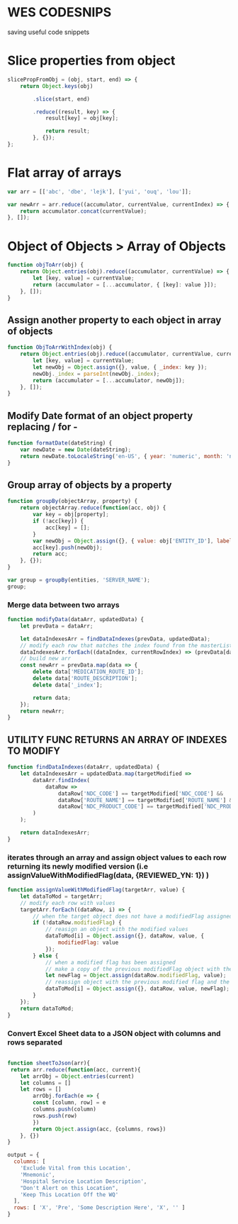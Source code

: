 # WES CODESNIPS

saving useful code snippets

# Slice properties from object

```javascript
slicePropFromObj = (obj, start, end) => {
	return Object.keys(obj)

		.slice(start, end)

		.reduce((result, key) => {
			result[key] = obj[key];

			return result;
		}, {});
};
```

# Flat array of arrays

```javascript
var arr = [['abc', 'dbe', 'lejk'], ['yui', 'ouq', 'lou']];

var newArr = arr.reduce((accumulator, currentValue, currentIndex) => {
	return accumulator.concat(currentValue);
}, []);
```

# Object of Objects > Array of Objects

```javascript
function objToArr(obj) {
	return Object.entries(obj).reduce((accumulator, currentValue) => {
		let [key, value] = currentValue;
		return (accumulator = [...accumulator, { [key]: value }]);
	}, []);
}
```

## Assign another property to each object in array of objects

```javascript
function ObjToArrWithIndex(obj) {
	return Object.entries(obj).reduce((accumulator, currentValue, currentIndex) => {
		let [key, value] = currentValue;
		let newObj = Object.assign({}, value, { _index: key });
		newObj._index = parseInt(newObj._index);
		return (accumulator = [...accumulator, newObj]);
	}, []);
}
```

## Modify Date format of an object property replacing / for -

```javascript
function formatDate(dateString) {
	var newDate = new Date(dateString);
	return newDate.toLocaleString('en-US', { year: 'numeric', month: 'numeric', day: 'numeric' }).replace(/\//g, '-');
}
```

## Group array of objects by a property

```javascript
function groupBy(objectArray, property) {
	return objectArray.reduce(function(acc, obj) {
		var key = obj[property];
		if (!acc[key]) {
			acc[key] = [];
		}
		var newObj = Object.assign({}, { value: obj['ENTITY_ID'], label: obj['ENTITY_NAME'], original: obj });
		acc[key].push(newObj);
		return acc;
	}, {});
}

var group = groupBy(entities, 'SERVER_NAME');
group;
```

### Merge data between two arrays

```javascript
function modifyData(dataArr, updatedData) {
	let prevData = dataArr;

	let dataIndexesArr = findDataIndexes(prevData, updatedData);
	// modify each row that matches the index found from the masterList = data list of data
	dataIndexesArr.forEach((dataIndex, currentRowIndex) => (prevData[dataIndex] = updatedData[currentRowIndex]));
	// build new arr
	const newArr = prevData.map(data => {
		delete data['MEDICATION_ROUTE_ID'];
		delete data['ROUTE_DESCRIPTION'];
		delete data['_index'];

		return data;
	});
	return newArr;
}
```

## UTILITY FUNC RETURNS AN ARRAY OF INDEXES TO MODIFY

```javascript
function findDataIndexes(dataArr, updatedData) {
	let dataIndexesArr = updatedData.map(targetModified =>
		dataArr.findIndex(
			dataRow =>
				dataRow['NDC_CODE'] == targetModified['NDC_CODE'] &&
				dataRow['ROUTE_NAME'] == targetModified['ROUTE_NAME'] &&
				dataRow['NDC_PRODUCT_CODE'] == targetModified['NDC_PRODUCT_CODE']
		)
	);

	return dataIndexesArr;
}
```

### iterates through an array and assign object values to each row returning its newly modified version (i.e assignValueWithModifiedFlag(data, {REVIEWED_YN: 1}) )

```javascript
function assignValueWithModifiedFlag(targetArr, value) {
	let dataToMod = targetArr;
	// modify each row with values
	targetArr.forEach((dataRow, i) => {
		// when the target object does not have a modifiedFlag assigned
		if (!dataRow.modifiedFlag) {
			// reasign an object with the modified values
			dataToMod[i] = Object.assign({}, dataRow, value, {
				modifiedFlag: value
			});
		} else {
			// when a modified flag has been assigned
			// make a copy of the previous modifiedFlag object with the new flag
			let newFlag = Object.assign(dataRow.modifiedFlag, value);
			// reassign object with the previous modified flag and the new one
			dataToMod[i] = Object.assign({}, dataRow, value, newFlag);
		}
	});
	return dataToMod;
}
```

### Convert Excel Sheet data to a JSON object with columns and rows separated 

```javascript

function sheetToJson(arr){
 return arr.reduce(function(acc, current){
	let arrObj = Object.entries(current)
	let columns = []
	let rows = []
		arrObj.forEach(e => {
		const [column, row] = e
		columns.push(column)
		rows.push(row)
		})
  		return Object.assign(acc, {columns, rows})
	}, {})
}

output = {
  columns: [
    'Exclude Vital from this Location',
    'Mnemonic',
    'Hospital Service Location Description',
    "Don't Alert on this Location",
    'Keep This Location Off the WQ'
  ],
  rows: [ 'X', 'Pre', 'Some Description Here', 'X', '' ]
}

```
